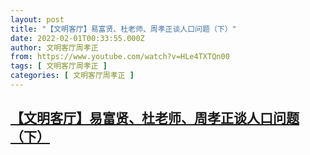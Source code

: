 ```yaml
---
layout: post
title: "【文明客厅】易富贤、杜老师、周孝正谈人口问题（下）"
date: 2022-02-01T00:33:55.000Z
author: 文明客厅周孝正
from: https://www.youtube.com/watch?v=HLe4TXTQn00
tags: [ 文明客厅周孝正 ]
categories: [ 文明客厅周孝正 ]
---
```

<!--1643675635000-->
[【文明客厅】易富贤、杜老师、周孝正谈人口问题（下）](https://www.youtube.com/watch?v=HLe4TXTQn00)
------

<div>

</div>

